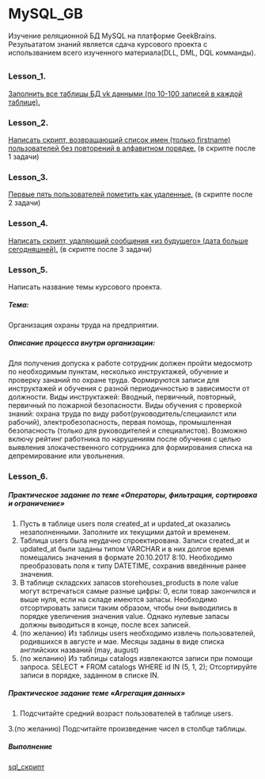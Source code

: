 # MySQL_GB

Изучение реляционной БД MySQL на платформе GeekBrains. 
Резульататом знаний является сдача курсового проекта с использванием всего изученного материала(DLL, DML, DQL комманды).  

## 

### Lesson_1. 
[Заполнить все таблицы БД vk данными (по 10-100 записей в каждой таблице).](https://github.com/ZoooMX/MySQL_GB/blob/main/1-4_lesson/%D0%94%D0%BE%D0%BC%D0%B0%D1%88%D0%BD%D1%8F%D1%8F%20%D1%80%D0%B0%D0%B1%D0%BE%D1%82%D0%B0%20%D0%BA%20%D0%A3%D1%80%D0%BE%D0%BA%D1%83%204.%20%D0%92%D0%B5%D0%B1%D0%B8%D0%BD%D0%B0%D1%80.%20CRUD-%D0%BE%D0%BF%D0%B5%D1%80%D0%B0%D1%86%D0%B8%D0%B8.sql)

### Lesson_2.
[Написать скрипт, возвращающий список имен (только firstname) пользователей без повторений в алфавитном порядке.](https://github.com/ZoooMX/MySQL_GB/blob/main/1-4_lesson/%D0%94%D0%BE%D0%BC%D0%B0%D1%88%D0%BD%D1%8F%D1%8F%20%D1%80%D0%B0%D0%B1%D0%BE%D1%82%D0%B0%20%D0%BA%20%D0%A3%D1%80%D0%BE%D0%BA%D1%83%204.%20%D0%92%D0%B5%D0%B1%D0%B8%D0%BD%D0%B0%D1%80.%20CRUD-%D0%BE%D0%BF%D0%B5%D1%80%D0%B0%D1%86%D0%B8%D0%B8.sql) (в скрипте после 1 задачи)

### Lesson_3. 
[Первые пять пользователей пометить как удаленные.](https://github.com/ZoooMX/MySQL_GB/blob/main/1-4_lesson/%D0%94%D0%BE%D0%BC%D0%B0%D1%88%D0%BD%D1%8F%D1%8F%20%D1%80%D0%B0%D0%B1%D0%BE%D1%82%D0%B0%20%D0%BA%20%D0%A3%D1%80%D0%BE%D0%BA%D1%83%204.%20%D0%92%D0%B5%D0%B1%D0%B8%D0%BD%D0%B0%D1%80.%20CRUD-%D0%BE%D0%BF%D0%B5%D1%80%D0%B0%D1%86%D0%B8%D0%B8.sql) (в скрипте после 2 задачи)

### Lesson_4. 
[Написать скрипт, удаляющий сообщения «из будущего» (дата больше сегодняшней).](https://github.com/ZoooMX/MySQL_GB/blob/main/1-4_lesson/%D0%94%D0%BE%D0%BC%D0%B0%D1%88%D0%BD%D1%8F%D1%8F%20%D1%80%D0%B0%D0%B1%D0%BE%D1%82%D0%B0%20%D0%BA%20%D0%A3%D1%80%D0%BE%D0%BA%D1%83%204.%20%D0%92%D0%B5%D0%B1%D0%B8%D0%BD%D0%B0%D1%80.%20CRUD-%D0%BE%D0%BF%D0%B5%D1%80%D0%B0%D1%86%D0%B8%D0%B8.sql) (в скрипте после 3 задачи)

### Lesson_5. 
Написать название темы курсового проекта.
##### Тема: 
Организация охраны труда на предприятии.
##### Описание процесса внутри организации: 
Для получения допуска к работе сотрудник должен пройти медосмотр по необходимым пунктам, 
несколько инструктажей, обучение и проверку зананий по охране труда. Формируются записи 
для инструктажей и обучения с разной периодичностью в зависимости от должности.
Виды инструктажей: Вводный, первичный, повторный, первичный по пожарной безопасности. 
Виды обучения с проверкой знаний: охрана труда по виду работ(руководитель/специаилст или рабочий), 
электробезопасность, первая помощь, промышленная безопасность (только для руководителей и специалистов).
Возможно включу рейтинг работника по нарушениям после обучения с целью выявления 
злокачественного сотрудника для формирования списка на депремирование или увольнения.

### Lesson_6.
##### Практическое задание по теме «Операторы, фильтрация, сортировка и ограничение»
1. Пусть в таблице users поля created_at и updated_at оказались незаполненными. 
Заполните их текущими датой и временем.
2. Таблица users была неудачно спроектирована. Записи created_at и updated_at были 
заданы типом VARCHAR и в них долгое время помещались значения в формате 20.10.2017 8:10. 
Необходимо преобразовать поля к типу DATETIME, сохранив введённые ранее значения.
3. В таблице складских запасов storehouses_products в поле value могут встречаться 
самые разные цифры: 0, если товар закончился и выше нуля, если на складе имеются запасы. 
Необходимо отсортировать записи таким образом, чтобы они выводились в порядке увеличения 
значения value. Однако нулевые запасы должны выводиться в конце, после всех записей.
4. (по желанию) Из таблицы users необходимо извлечь пользователей, 
родившихся в августе и мае. Месяцы заданы в виде списка английских 
названий (may, august)
5. (по желанию) Из таблицы catalogs извлекаются записи при помощи запроса. 
SELECT * FROM catalogs WHERE id IN (5, 1, 2); Отсортируйте записи в порядке, 
заданном в списке IN.
##### Практическое задание теме «Агрегация данных»
1. Подсчитайте средний возраст пользователей в таблице users.

3.(по желанию) Подсчитайте произведение чисел в столбце таблицы.

##### Выполнение
[sql_скрипт](https://github.com/ZoooMX/MySQL_GB/blob/main/5_lesson/%D0%94%D0%BE%D0%BC%D0%B0%D1%88%D0%BD%D1%8F%D1%8F%20%D1%80%D0%B0%D0%B1%D0%BE%D1%82%D0%B0%20%D0%BD%D0%B0%20%D0%A3%D1%80%D0%BE%D0%BA%205.%20%D0%92%D0%B8%D0%B4%D0%B5%D0%BE%D1%83%D1%80%D0%BE%D0%BA.%20.sql)
